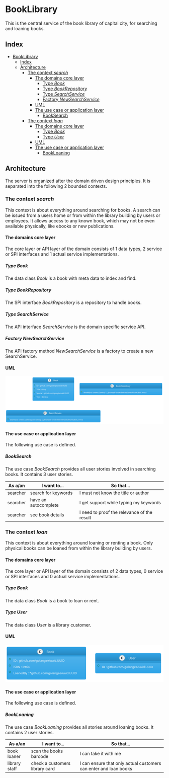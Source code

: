 # BookLibrary

This is the central service of the book library of capital city, for searching and loaning books.

## Index

* [BookLibrary](#booklibrary)
  * [Index](#index)
  * [Architecture](#architecture)
    * [The context *search*](#the-context-search)
      * [The domains core layer](#the-domains-core-layer)
        * [Type *Book*](#type-book)
        * [Type *BookRepository*](#type-bookrepository)
        * [Type *SearchService*](#type-searchservice)
        * [Factory *NewSearchService*](#factory-newsearchservice)
      * [UML](#uml)
      * [The use case or application layer](#the-use-case-or-application-layer)
        * [BookSearch](#booksearch)
    * [The context *loan*](#the-context-loan)
      * [The domains core layer](#the-domains-core-layer)
        * [Type *Book*](#type-book)
        * [Type *User*](#type-user)
      * [UML](#uml)
      * [The use case or application layer](#the-use-case-or-application-layer)
        * [BookLoaning](#bookloaning)


## Architecture

The server is organized after the domain driven design principles.
It is separated into the following 2 bounded contexts.

### The context *search*

This context is about everything around searching for books.
A search can be issued from a users home or from within the library building by users or
employees. It allows access to any known book, which may not be even available physically,
like ebooks or new publications.

#### The domains core layer

The core layer or API layer of the domain consists of 1 data types,
2 service or SPI interfaces and 1 actual service implementations.

##### Type *Book*

The data class *Book* is a book with meta data to index and find.

##### Type *BookRepository*

The SPI interface *BookRepository* is a repository to handle books.

##### Type *SearchService*

The API interface *SearchService* is the domain specific service API.

##### Factory *NewSearchService*

The API factory method *NewSearchService* is a factory to create a new SearchService.

#### UML

![search core API](uml-search-core-api.gen.svg?raw=true)

#### The use case or application layer

The following use case is defined.

##### BookSearch

The use case *BookSearch* provides all user stories involved in searching books.
It contains 3 user stories.

|As a/an|I want to...|So that...|
|---|---|---|
|searcher|search for keywords|I must not know the title or author|
|searcher|have an autocomplete|I get support while typing my keywords|
|searcher|see book details|I need to proof the relevance of the result|
### The context *loan*

This context is about everything around loaning or renting a book.
Only physical books can be loaned from within the library building by users.

#### The domains core layer

The core layer or API layer of the domain consists of 2 data types,
0 service or SPI interfaces and 0 actual service implementations.

##### Type *Book*

The data class *Book* is a book to loan or rent.

##### Type *User*

The data class *User* is a library customer.

#### UML

![loan core API](uml-loan-core-api.gen.svg?raw=true)

#### The use case or application layer

The following use case is defined.

##### BookLoaning

The use case *BookLoaning* provides all stories around loaning books.
It contains 2 user stories.

|As a/an|I want to...|So that...|
|---|---|---|
|book loaner|scan the books barcode|I can take it with me|
|library staff|check a customers library card|I can ensure that only actual customers can enter and loan books|
